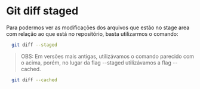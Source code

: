 # Git diff staged

Para podermos ver as modificações dos arquivos que estão no stage area com relação ao que está no repositório, basta utilizarmos o comando:

```bash
  git diff --staged
```

> OBS: Em versões mais antigas, utilizávamos o comando parecido com o acima, porém, no lugar da flag --staged utilizávamos a flag --cached.

```bash
  git diff --cached
```
